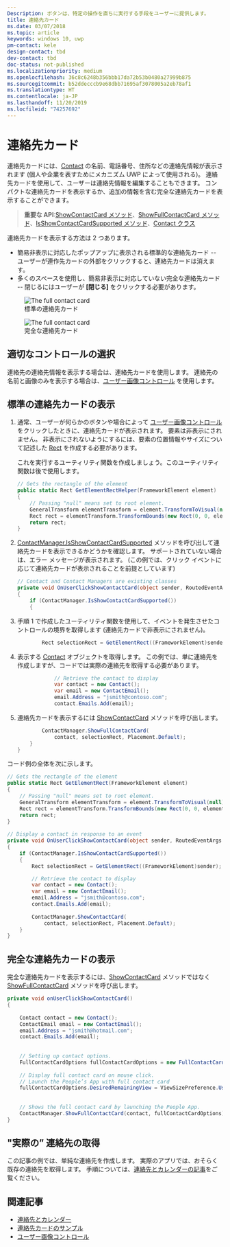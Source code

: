 ```yaml
---
Description: ボタンは、特定の操作を直ちに実行する手段をユーザーに提供します。
title: 連絡先カード
ms.date: 03/07/2018
ms.topic: article
keywords: windows 10, uwp
pm-contact: kele
design-contact: tbd
dev-contact: tbd
doc-status: not-published
ms.localizationpriority: medium
ms.openlocfilehash: 36c8c6248b356bbb17da72b53b0480a27999b875
ms.sourcegitcommit: b52ddecccb9e68dbb71695af3078005a2eb78af1
ms.translationtype: HT
ms.contentlocale: ja-JP
ms.lasthandoff: 11/20/2019
ms.locfileid: "74257692"
---
```

# <a name="contact-card"></a>連絡先カード

連絡先カードには、[Contact](/uwp/api/Windows.ApplicationModel.Contacts.Contact) の名前、電話番号、住所などの連絡先情報が表示されます (個人や企業を表すためにメカニズム UWP によって使用される)。  連絡先カードを使用して、ユーザーは連絡先情報を編集することもできます。 コンパクトな連絡先カードを表示するか、追加の情報を含む完全な連絡先カードを表示することができます。

> **重要な API**:[ShowContactCard メソッド](/uwp/api/windows.applicationmodel.contacts.contactmanager.showcontactcard)、[ShowFullContactCard メソッド](/uwp/api/windows.applicationmodel.contacts.contactmanager.showfullcontactcard)、[IsShowContactCardSupported メソッド](/uwp/api/windows.applicationmodel.contacts.contactmanager.IsShowContactCardSupported)、[Contact クラス](/uwp/api/Windows.ApplicationModel.Contacts.Contact)  

連絡先カードを表示する方法は 2 つあります。  
* 簡易非表示に対応したポップアップに表示される標準的な連絡先カード -- ユーザーが連作先カードの外部をクリックすると、連絡先カードは消えます。 
* 多くのスペースを使用し、簡易非表示に対応していない完全な連絡先カード -- 閉じるにはユーザーが **[閉じる]** をクリックする必要があります。 


<figure>
    <img src="images/contact-card/contact-card-standard.png" alt="The full contact card">
    <figcaption>標準の連絡先カード</figcaption>
</figure>

<figure>
    <img src="images/contact-card/contact-card-full.png" alt="The full contact card">
    <figcaption>完全な連絡先カード</figcaption>
</figure>


## <a name="is-this-the-right-control"></a>適切なコントロールの選択

連絡先の連絡先情報を表示する場合は、連絡先カードを使用します。 連絡先の名前と画像のみを表示する場合は、[ユーザー画像コントロール](person-picture.md) を使用します。 


<!-- TODO: Add examples back when the contact card has been added. -->

<!-- ## Examples

<table>
<th align="left">XAML Controls Gallery<th>
<tr>
<td><img src="images/xaml-controls-gallery-sm.png" alt="XAML controls gallery"></img></td>
<td>
    <p>If you have the <strong style="font-weight: semi-bold">XAML Controls Gallery</strong> app installed, click here to <a href="xamlcontrolsgallery:/item/Button">open the app and see the Button in action</a>.</p>
    <ul>
    <li><a href="https://www.microsoft.com/store/productId/9MSVH128X2ZT">Get the XAML Controls Gallery app (Microsoft Store)</a></li>
    <li><a href="https://github.com/Microsoft/Xaml-Controls-Gallery">Get the source code (GitHub)</a></li>
    </ul>
</td>
</tr>
</table> -->

## <a name="show-a-standard-contact-card"></a>標準の連絡先カードの表示

1. 通常、ユーザーが何らかのボタンや場合によって [ユーザー画像コントロール](person-picture.md) をクリックしたときに、連絡先カードが表示されます。 要素は非表示にされません。 非表示にされないようにするには、要素の位置情報やサイズについて記述した [Rect](/uwp/api/windows.foundation.rect) を作成する必要があります。 

    これを実行するユーティリティ関数を作成しましょう。このユーティリティ関数は後で使用します。
    ```csharp
    // Gets the rectangle of the element 
    public static Rect GetElementRectHelper(FrameworkElement element) 
    { 
        // Passing "null" means set to root element. 
        GeneralTransform elementTransform = element.TransformToVisual(null); 
        Rect rect = elementTransform.TransformBounds(new Rect(0, 0, element.ActualWidth, element.ActualHeight)); 
        return rect; 
    } 

    ```

2. [ContactManager.IsShowContactCardSupported](/uwp/api/windows.applicationmodel.contacts.contactmanager.IsShowContactCardSupported) メソッドを呼び出して連絡先カードを表示できるかどうかを確認します。 サポートされていない場合は、エラー メッセージが表示されます。 (この例では、クリック イベントに応じて連絡先カードが表示されることを前提としています)
    ```csharp
    // Contact and Contact Managers are existing classes 
    private void OnUserClickShowContactCard(object sender, RoutedEventArgs e) 
    { 
        if (ContactManager.IsShowContactCardSupported()) 
        { 

    ```

3. 手順 1 で作成したユーティリティ関数を使用して、イベントを発生させたコントロールの境界を取得します (連絡先カードで非表示にされません)。

    ```csharp
            Rect selectionRect = GetElementRect((FrameworkElement)sender); 
    ```

4. 表示する [Contact](//docs.microsoft.com/uwp/api/Windows.ApplicationModel.Contacts.Contact) オブジェクトを取得します。 この例では、単に連絡先を作成しますが、コードでは実際の連絡先を取得する必要があります。 

    ```csharp
                // Retrieve the contact to display
                var contact = new Contact(); 
                var email = new ContactEmail(); 
                email.Address = "jsmith@contoso.com"; 
                contact.Emails.Add(email); 
    ```
5. 連絡先カードを表示するには [ShowContactCard](/uwp/api/windows.applicationmodel.contacts.contactmanager.showcontactcard) メソッドを呼び出します。 

    ```csharp
            ContactManager.ShowFullContactCard(
                contact, selectionRect, Placement.Default); 
        } 
    } 
    ```

コード例の全体を次に示します。

```csharp
// Gets the rectangle of the element 
public static Rect GetElementRect(FrameworkElement element) 
{ 
    // Passing "null" means set to root element. 
    GeneralTransform elementTransform = element.TransformToVisual(null); 
    Rect rect = elementTransform.TransformBounds(new Rect(0, 0, element.ActualWidth, element.ActualHeight)); 
    return rect; 
} 
 
// Display a contact in response to an event
private void OnUserClickShowContactCard(object sender, RoutedEventArgs e) 
{ 
    if (ContactManager.IsShowContactCardSupported()) 
    { 
        Rect selectionRect = GetElementRect((FrameworkElement)sender);

        // Retrieve the contact to display
        var contact = new Contact(); 
        var email = new ContactEmail(); 
        email.Address = "jsmith@contoso.com"; 
        contact.Emails.Add(email); 
    
        ContactManager.ShowContactCard(
            contact, selectionRect, Placement.Default); 
    } 
} 

```

## <a name="show-a-full-contact-card"></a>完全な連絡先カードの表示

完全な連絡先カードを表示するには、[ShowContactCard](/uwp/api/windows.applicationmodel.contacts.contactmanager.showcontactcard) メソッドではなく [ShowFullContactCard](/uwp/api/windows.applicationmodel.contacts.contactmanager.showfullcontactcard) メソッドを呼び出します。

```csharp
private void onUserClickShowContactCard() 
{ 
   
    Contact contact = new Contact(); 
    ContactEmail email = new ContactEmail(); 
    email.Address = "jsmith@hotmail.com"; 
    contact.Emails.Add(email); 
 
 
    // Setting up contact options.     
    FullContactCardOptions fullContactCardOptions = new FullContactCardOptions(); 
 
    // Display full contact card on mouse click.   
    // Launch the People’s App with full contact card  
    fullContactCardOptions.DesiredRemainingView = ViewSizePreference.UseLess; 
     
 
    // Shows the full contact card by launching the People App. 
    ContactManager.ShowFullContactCard(contact, fullContactCardOptions); 
} 

```

## <a name="retrieving-real-contacts"></a>"実際の” 連絡先の取得

この記事の例では、単純な連絡先を作成します。 実際のアプリでは、おそらく既存の連絡先を取得します。 手順については、[連絡先とカレンダーの記事](/windows/uwp/contacts-and-calendar/)をご覧ください。




## <a name="related-articles"></a>関連記事
- [連絡先とカレンダー](/windows/uwp/contacts-and-calendar/)
- [連絡先カードのサンプル](https://github.com/Microsoft/Windows-universal-samples/tree/master/Samples/ContactCards)
- [ユーザー画像コントロール](/windows/uwp/controls-and-patterns/person-picture/)
